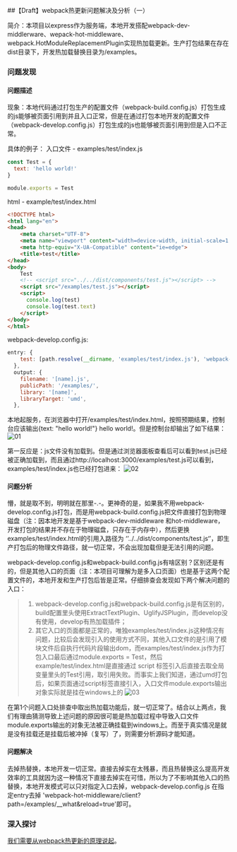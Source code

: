 ##【Draft】webpack热更新问题解决及分析（一）

简介：本项目以express作为服务端，本地开发搭配webpack-dev-middlerware、wepack-hot-middleware、webpack.HotModuleReplacementPlugin实现热加载更新。生产打包结果在存在dist目录下，开发热加载替换目录为/examples。

### 问题发现

#### 问题描述
现象：本地代码通过打包生产的配置文件（webpack-build.config.js）打包生成的js能够被页面引用到并且入口正常，但是在通过打包本地开发的配置文件（webpack-develop.config.js）打包生成的js也能够被页面引用到但是入口不正常。

具体的例子：
入口文件 - examples/test/index.js
```javascript
const Test = {
  text: 'hello world!'
}

module.exports = Test
```
html - example/test/index.html
```html
<!DOCTYPE html>
<html lang="en">
<head>
    <meta charset="UTF-8">
    <meta name="viewport" content="width=device-width, initial-scale=1.0">
    <meta http-equiv="X-UA-Compatible" content="ie=edge">
    <title>test</title>
</head>
<body>
    Test
    <!-- <script src="../../dist/components/test.js"></script> -->
    <script src="/examples/test.js"></script>
    <script>
      console.log(test)
      console.log(test.text)
    </script>
</body>
</html>
```
webpack-develop.config.js:
```javascript
entry: {
    test: [path.resolve(__dirname, 'examples/test/index.js'), 'webpack-hot-middleware/client?path=/examples/__what&reload=true'],
  },
  output: {
    filename: '[name].js',
    publicPath: '/examples/',
    library: '[name]',
    libraryTarget: 'umd',
  },
```
本地起服务，在浏览器中打开/examples/test/index.html，按照预期结果，控制台应该输出{text: "hello world!"} hello world!。但是控制台却输出了如下结果：
![01](https://user-images.githubusercontent.com/5029635/35033800-f41cb09e-fba6-11e7-9e85-cdff8b6ce1b0.jpg)

第一反应是：js文件没有加载到。但是通过浏览器面板查看后可以看到test.js已经被正确加载到，而且通过http://localhost:3000/examples/test.js可以看到，examples/test/index.js也已经打包进来：
![02](https://user-images.githubusercontent.com/5029635/35034048-cfefc688-fba7-11e7-9a1b-3d5bd9dcdf12.jpg)

#### 问题分析
懵，就是取不到，明明就在那里-.-。更神奇的是，如果我不用webpack-develop.config.js打包，而是用webpack-build.config.js把文件直接打包到物理磁盘（注：因本地开发是基于webpack-dev-middleware 和hot-middleware，开发打包的结果并不存在于物理磁盘，只存在于内存中），然后更换examples/test/index.html的引用入路径为 ‘’../../dist/components/test.js‘’，即生产打包后的物理文件路径，就一切正常，不会出现加载但是无法引用的问题。

webpack-develop.config.js和webpack-build.config.js有啥区别？区别还是有的，但是其他入口的页面（注：本项目可理解为是多入口页面）也是基于这两个配置文件的，本地开发和生产打包后皆是正常。仔细排查会发现如下两个解决问题的入口：
>1.  webpack-develop.config.js和webpack-build.config.js是有区别的，build配置里头使用ExtractTextPlugin、UglifyJSPlugin，而develop没有使用，develop有热加载插件；
>2.  其它入口的页面都是正常的，唯独examples/test/index.js这种情况有问题，比较后会发现引入的使用方式不同，其他入口文件的是引用了模块文件后自执行代码片段输出dom，而examples/test/index.js作为打包入口最后通过module.exports = Test，然后example/test/index.html是直接通过 script 标签引入后直接去取全局变量里头的Test引用，取引用失败。而事实上我们知道，通过umd打包后，如果页面通过script标签直接引入，入口文件module.exports输出对象实际就是挂在windows上的
![03](https://user-images.githubusercontent.com/5029635/35035851-7ebaa44e-fbad-11e7-9d36-4282df8cbd9f.jpg)

在第1个问题入口处排查中取出热加载功能后，就一切正常了。结合以上两点，我们有理由猜测导致上述问题的原因很可能是热加载过程中导致入口文件module.exports输出的对象无法被正确挂载到windows上。而至于真实情况是就是没有挂载还是挂载后被冲掉（复写）了，则需要分析源码才能知道。

#### 问题解决
去掉热替换，本地开发一切正常。直接去掉实在太残暴，而且热替换这么提高开发效率的工具就因为这一种情况下直接去掉实在可惜，所以为了不影响其他入口的热替换，本地开发模式可以只对指定入口去掉，webpack-develop.config.js 在指定entry去掉 'webpack-hot-middleware/client?path=/examples/__what&reload=true'即可。

### 深入探讨
[我们需要从webpack热更新的原理说起](https://github.com/Jade05/jade.github.io/issues/4)。
